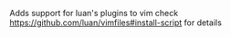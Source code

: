Adds support for luan's plugins to vim
check https://github.com/luan/vimfiles#install-script for details